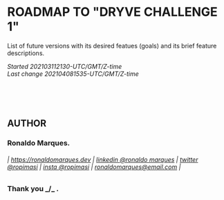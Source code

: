 # ROADMAP TO "DRYVE CHALLENGE 1"
List of future versions with its desired featues (goals) and its brief feature descriptions.  
  
*Started 202103112130-UTC/GMT/Z-time*  
*Last change 202104081535-UTC/GMT/Z-time*  
  
&nbsp;  
&nbsp;  
&nbsp;
  
<a name="author"></a>
## AUTHOR
### Ronaldo Marques.
###### | https://ronaldomarques.dev | [linkedin @ronaldo marques](https://linkedin.com/in/ropimasi/) | [twitter @ropimasi](https://twitter.com/ropimasi/) | [insta @ropimasi](https://instagram.com/ropimasi/) | ronaldomarques@email.com |
### Thank you _/\_ .  
&nbsp;  
  
  